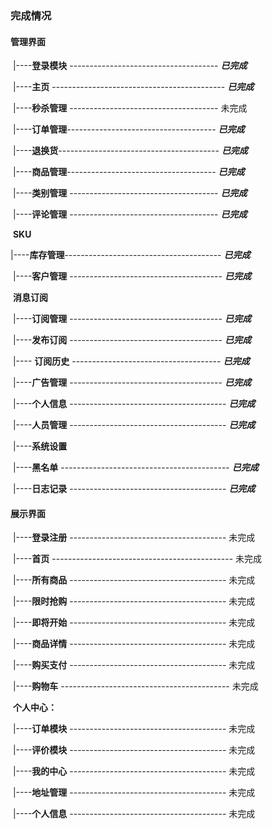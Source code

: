 ### 完成情况

#### 		管理界面

​			|----**登录模块** ------------------------------------- **_已完成_**

​			|----**主页** ------------------------------------------- **_已完成_**

​			|----**秒杀管理** ------------------------------------- 未完成

​			|----**订单管理**------------------------------------- **_已完成_**

​			|----**退换货**---------------------------------------- **_已完成_**

​			|----**商品管理**------------------------------------- **_已完成_**

​			|----**类别管理** ------------------------------------- **_已完成_**

​			|----**评论管理** ------------------------------------- **_已完成_**

​			**SKU**

​			|----**库存管理**--------------------------------------- **_已完成_**

​			|----**客户管理** -------------------------------------- **_已完成_**

​			**消息订阅** 

​			|----**订阅管理** -------------------------------------- **_已完成_**

​	        |----**发布订阅** -------------------------------------- **_已完成_**

​			|---- **订阅历史** ------------------------------------- **_已完成_**

​			|----**广告管理**  -------------------------------------- **_已完成_**

​			|----**个人信息** --------------------------------------- **_已完成_**

​			|----**人员管理** --------------------------------------- **_已完成_**

​			|----**系统设置** 

​			|----**黑名单** ------------------------------------------ **_已完成_**

​			|----**日志记录** --------------------------------------- **_已完成_**



#### 		展示界面

​			|----**登录注册** --------------------------------------- 未完成			

​			|----**首页** --------------------------------------------- 未完成

​			|----**所有商品** --------------------------------------- 未完成

​			|----**限时抢购** --------------------------------------- 未完成

​			|----**即将开始** --------------------------------------- 未完成

​			|----**商品详情** --------------------------------------- 未完成

​			|----**购买支付** --------------------------------------- 未完成

​			|----**购物车** ------------------------------------------ 未完成

​			**个人中心：**

​			|----**订单模块** --------------------------------------- 未完成

​			|----**评价模块** --------------------------------------- 未完成

​			|----**我的中心** --------------------------------------- 未完成

​			|----**地址管理** --------------------------------------- 未完成

​			|----**个人信息** --------------------------------------- 未完成

​				